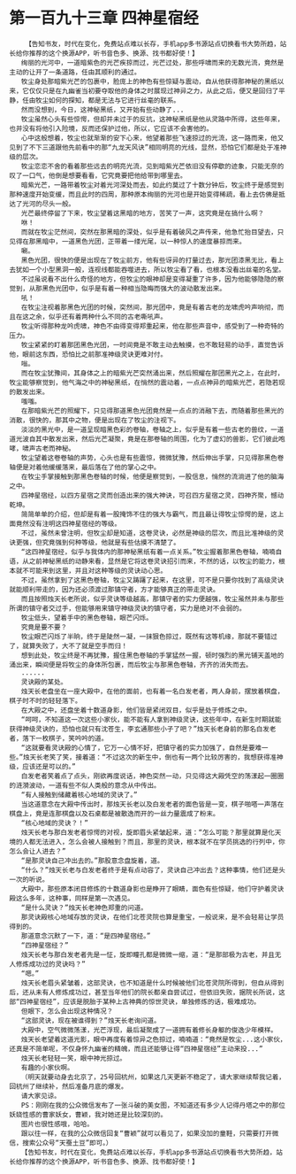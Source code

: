 # 第一百九十三章 四神星宿经
        【告知书友，时代在变化，免费站点难以长存，手机app多书源站点切换看书大势所趋，站长给你推荐的这个换源APP，听书音色多、换源、找书都好使！】
       绚丽的光河中，一道暗紫色的光芒疾掠而过，光芒过处，那些呼啸而来的无数光流，竟然是主动的让开了一条道路，任由其顺利的通过。
       牧尘身处那暗紫光芒的包裹中，脸庞上的神色有些惊疑与震动，自从他获得那神秘的黑纸以来，它仅仅只是在九幽雀当初要夺取他的身体之时展现过神异之力，从此之后，便又是回归了平静，任由牧尘如何的探知，都是无法与它进行丝毫的联系。
       然而没想到，今日，这神秘黑纸，又开始有些动静了...
       牧尘虽然心头有些惊愕，但却并未过于的反抗，这神秘黑纸是他从灵路中所得，这些年来，也并没有将他引入险境，反而还保护过他，所以，它应该不会害他的。
       心中这般想着，牧尘也就渐渐的安下心来，他望着那些飞速掠过的光流，这一路而来，他又见到了不下三道跟他先前看中的那“九龙天风诀”相同明亮的光线，显然，恐怕它们都是处于准神级的层次。
       牧尘恋恋不舍的看着那些远去的明亮光流，见到暗紫光芒依旧没有停歇的迹象，只能无奈的叹了一口气，他倒是想要看看，它究竟要把他给带到哪里去。
       暗紫光芒，一路带着牧尘对着光河深处而去，如此约莫过了十数分钟后，牧尘终于是感觉到那种速度开始变缓，而且此时的四周，那种原本绚丽的光河也是开始变得稀疏，看上去仿佛是抵达了光河的尽头一般。
       光芒最终停留了下来，牧尘望着这黑暗的地方，苦笑了一声，这究竟是在搞什么啊？
       咻！
       而就在牧尘茫然间，突然在那黑暗的深处，似乎是有着破风之声传来，他急忙抬目望去，只见得在那黑暗中，一道黑色光团，正带着一缕光尾，以一种惊人的速度暴掠而来。
       唰。
       黑色光团，很快的便是出现在了牧尘前方，他有些讶异的打量过去，那光团漆黑无比，看上去犹如一个小型黑洞一般，连视线都能吞噬进去，所以牧尘看了看，也根本没看出丝毫的名堂。
       不过虽说看不出什么奇怪的地方，但牧尘的眼神却是变得凝重了许多，因为他能够隐隐的察觉到，从那黑色光团中，似乎是有着一种相当隐晦而强大的波动散发出来。
       吼！
       在牧尘注视着那黑色光团的时候，突然间，那光团中，竟是有着古老的龙啸虎吟声响彻，而且在这之余，似乎还有着两种什么不同的古老嘶吼声。
       牧尘听得那种龙吟虎啸，神色不由得变得郑重起来，他在那些声音中，感受到了一种奇特的压力。
       牧尘紧紧的盯着那团黑色光团，一时间竟是不敢主动去触摸，也不敢轻易的动手，直觉告诉他，眼前这东西，恐怕比之前那准神级灵诀更难对付。
       嗡。
       而在牧尘犹豫间，其身体之上的暗紫光芒突然涌出来，然后照耀在那团黑光之上，在此时，牧尘能够察觉到，他气海之中的神秘黑纸，在悄然的震动着，一点点神异的暗紫光芒，若隐若现的散发出来。
       嗤嗤。
       在那暗紫光芒的照耀下，只见得那道黑色光团竟然是一点点的消融下去，而随着那些黑光的消散，很快的，那其中之物，便是出现在了牧尘的注视下。
       淡淡的黑光中，是一道呈现暗黑色彩的卷轴，卷轴之上，似乎是有着一些古老的兽纹，一道道光波自其中散发出来，然后光芒凝聚，竟是在那卷轴的周围，化为了虚幻的兽影，它们彼此咆哮，啸声古老而神秘。
       牧尘望着这卷卷轴的声势，心头也是有些震惊，微微犹豫，然后伸出手掌，只见得那黑色卷轴便是对着他缓缓落来，最后落在了他的掌心之中。
       在牧尘手掌接触到那黑色卷轴的时候，他便是察觉到，一股信息，悄然的流淌进了他的脑海之中。
       四神星宿经，以四方星宿之灵而创造出来的强大神诀，可召四方星宿之灵，四神齐聚，憾动乾坤。
       简简单单的介绍，但却是有着一股掩饰不住的强大与霸气，而且最让得牧尘惊愕的是，这上面竟然没有注明这四神星宿经的等级。
       不过，虽然未曾注明，但牧尘却是知道，这卷灵诀，必然是神级的层次，而且比准神级的灵诀更强，但究竟强到何种等级，他就是有些估摸不清楚了。
       “这四神星宿经，似乎与我体内的那神秘黑纸有着一点关系。”牧尘握着那黑色卷轴，喃喃自语，从之前神秘黑纸的动静来看，显然是它将这卷灵诀招引而来，不然的话，以牧尘的能力，根本就不可能来到这里，并且对这种等级的灵诀动心思。
       不过，虽然拿到了这黑色卷轴，牧尘又踌躇了起来，在这里，可不是只要你找到了高级灵诀就能顺利带走的，因为还必须渡过那镇守者，方才能够真正的带走灵诀。
       而且按照烛天长老所说，似乎灵诀等级越高，那镇守者的实力便越强，牧尘虽然并未与那些所谓的镇守者交过手，但能够用来镇守神级灵诀的镇守者，实力是绝对不会弱的。
       牧尘低头，望着手中的黑色卷轴，眼芒闪烁。
       究竟是要不要？
       牧尘眼芒闪烁了半晌，终于是陡然一凝，一抹狠色掠过，既然有这等机缘，那就不要错过了，就算失败了，大不了就是空手而归！
       想到此处，牧尘终是不再犹豫，握住黑色卷轴的手掌猛然一握，顿时强烈的黑光铺天盖地的涌出来，瞬间便是将牧尘的身体所包裹，而后牧尘与那黑色卷轴，齐齐的消失而去。
       ......
       灵诀殿的某处。
       烛天长老盘坐在一座大殿中，在他的面前，也有着一名白发老者，两人身前，摆放着棋盘，棋子时不时的轻轻落下。
       在大殿之中，还盘坐着十数道身影，他们皆是紧闭双目，似乎是处于修炼之中。
       “呵呵，不知道这一次这些小家伙，能不能有人拿到神级灵诀，这些年中，在新生时期就能获得神级灵诀的，恐怕也就只有沈苍生，李玄通那些小子了吧？”烛天长老身前的那名白发老者，落下一枚棋子，笑吟吟的道。
       “这就要看灵诀殿的心情了，它万一心情不好，把镇守者的实力加强了，自然是要难一些。”烛天长老笑了笑，接着道：“不过这次的新生中，倒也有一两个比较厉害的，我想获得准神级，应该还是可以的。”
       白发老者笑着点了点头，刚欲再度说话，神色突然一动，只见得这大殿凭空的荡漾起一圈圈的涟漪波动，一道有些不似人类般的意念从中传出。
       “有人接触到储藏着核心地域的灵诀了。”
       当这道意念在大殿中传出时，那烛天长老以及白发老者的面色皆是一变，棋子啪嗒一声落在棋盘上，竟是连那棋盘以及石桌都是被散逸而开的一丝力量震成了粉末。
       “核心地域的灵诀？！”
       烛天长老与那白发老者惊愕的对视，旋即眉头紧皱起来，道：“怎么可能？那里就算是化天境的人都无法进入，怎么会被人接触到？而且，那里的灵诀，根本就不在学员挑选的行列中，你怎么会让人进去？”
       “是那灵诀自己冲出去的。”那股意念盘旋着，道。
       “什么？”烛天长老与白发老者终于是有点动容了，灵诀自己冲出去？这种事情，他们还是头一次的听说。
       大殿中，那些原本闭目修炼的十数道身影也是睁开了眼睛，面色有些惊疑，他们守护着灵诀殿这么多年，这种事，同样是第一次遇见。
       “是什么灵诀？”烛天长老神色郑重的问道。
       那灵诀殿核心地域存放的灵诀，在他们北苍灵院也算是重宝，一般说来，是不会轻易让学员得到的。
       那道意念沉默了一下，道：“是四神星宿经。”
       “四神星宿经？”
       烛天长老与那白发老者先是一怔，旋即瞳孔都是微微一缩，道：“是那部极为古老，并且无人修炼成功过的灵诀吗？”
       “嗯。”
       烛天长老眉头紧皱着，这部灵诀，也不知道是什么时候被他们北苍灵院所得到，但自从得到后，还从未有人修炼成功过，甚至当年他们的院长都亲自尝试过，但依旧失败，据院长所说，这部“四神星宿经”，应该是脱胎于某种上古神典的惊世灵诀，单独修炼的话，极难成功。
       但眼下，怎么会出现这种情况？
       “这部灵诀，现在被谁得到？”烛天长老询问道。
       大殿中，空气微微荡漾，光芒浮现，最后凝聚成了一道拥有着修长身躯的俊逸少年模样。
       烛天长老望着这道光影，眼中再度有着惊异之色掠过，喃喃道：“竟然是牧尘...这小家伙，还真是不简单呢，不仅身怀九幽雀的精魄，而且还能够让得“四神星宿经”主动来投...”
       烛天长老轻轻一笑，眼中神光掠过。
       有趣的小家伙啊。
       （明天就要动身去北京了，25号回杭州，如果这几天更新不稳定了，请大家继续帮我记着，回杭州了继续补，然后准备月底的爆发。
       请大家见谅。
       PS：刚刚在我的公众微信发布了一张斗破的美女图，不知道还有多少人记得丹塔之中的那位妖娆性感的曹家妖女，曹颖，我对她还是比较深刻的。
       图片也很性感哦，哈哈。
       跟以往一样，在我的公众微信回复“曹颖”就可以看见了，如果没加的童鞋，只需要打开微信，搜索公众号“天蚕土豆”即可。）
       【告知书友，时代在变化，免费站点难以长存，手机app多书源站点切换看书大势所趋，站长给你推荐的这个换源APP，听书音色多、换源、找书都好使！】